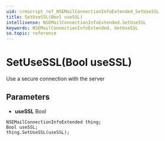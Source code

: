 ```yaml
---
uid: crmscript_ref_NSEMailConnectionInfoExtended_SetUseSSL
title: SetUseSSL(Bool useSSL)
intellisense: NSEMailConnectionInfoExtended.SetUseSSL
keywords: NSEMailConnectionInfoExtended, GetUseSSL
so.topic: reference
---
```


# SetUseSSL(Bool useSSL)

Use a secure connection with the server

## Parameters

* **useSSL** Bool

```crmscript
NSEMailConnectionInfoExtended thing;
Bool useSSL;
thing.SetUseSSL(useSSL);
```

